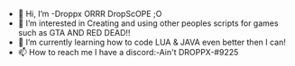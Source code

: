- 👋 Hi, I’m -Droppx ORRR DropScOPE ;O
- 👀 I’m interested in Creating and using other peoples scripts for games such as GTA AND RED DEAD!!
- 🌱 I’m currently learning how to code LUA & JAVA even better then I can!
- 📫 How to reach me I have a discord:-Ain't DROPPX-#9225

<!---
-DroppxDevs- is a ✨ special ✨ repository because its `README.md` (this file) appears on your GitHub profile.
You can click the Preview link to take a look at your changes.
--->

